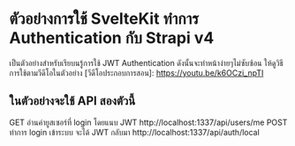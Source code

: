 # ตัวอย่างการใช้ SvelteKit ทำการ Authentication กับ Strapi v4
เป็นตัวอย่างสำหรับเรียบนรู้การใช้ JWT Authentication ดังนั้นจะทำหน้าง่ายๆไม่ซับซ้อน ให้ดูวิธีการใช้ตามวีดีโอในตัวอย่าง 
[วีดีโอประกอบการสอน]: https://youtu.be/k6OCzi_npTI

## ในตัวอย่างจะใช้ API สองตัวนี้ 
GET อ่านค่ายูสเซอร์ที่ login โดยแนบ JWT
http://localhost:1337/api/users/me
POST ทำการ login เข้าระบบ จะได้ JWT กลับมา
http://localhost:1337/api/auth/local


